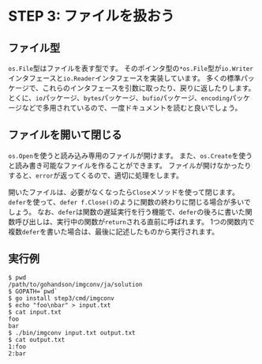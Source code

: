 # STEP 3: ファイルを扱おう

## ファイル型
`os.File`型はファイルを表す型です。
そのポインタ型の`*os.File`型が`io.Writer`インタフェースと`io.Reader`インタフェースを実装しています。
多くの標準パッケージで、これらのインタフェースを引数に取ったり、戻りに返したりします。
とくに、`io`パッケージ、`bytes`パッケージ、`bufio`パッケージ、`encoding`パッケージなどで多用されているので、一度ドキュメントを読むと良いでしょう。

## ファイルを開いて閉じる
`os.Open`を使うと読み込み専用のファイルが開けます。
また、`os.Create`を使うと読み書き可能なファイルを作ることができます。
ファイルが開けなかったりすると、`error`が返ってくるので、適切に処理をします。

開いたファイルは、必要がなくなったら`Close`メソッドを使って閉じます。
`defer`を使って、`defer f.Close()`のように関数の終わりに閉じる場合が多いでしょう。
なお、`defer`は関数の遅延実行を行う機能で、`defer`の後ろに書いた関数呼び出しは、実行中の関数が`return`される直前に呼ばれます。
1つの関数内で複数`defer`を書いた場合は、最後に記述したものから実行されます。

## 実行例

```
$ pwd
/path/to/gohandson/imgconv/ja/solution
$ GOPATH=`pwd`
$ go install step3/cmd/imgconv
$ echo "foo\nbar" > input.txt
$ cat input.txt
foo
bar
$ ./bin/imgconv input.txt output.txt
$ cat output.txt
1:foo
2:bar
```
